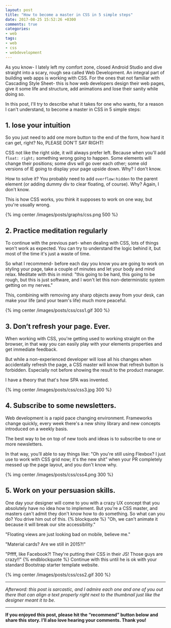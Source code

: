 ```yaml
---
layout: post
title: "How to become a master in CSS in 5 simple steps"
date: 2017-08-25 15:52:26 +0300
comments: true
categories:
- web
tags:
- web
- css
- webdevelopment
---
```

As you know- I lately left my comfort zone, closed Android Studio and dive straight into a scary, rough sea called Web Development.
An integral part of building web apps is working with CSS. For the ones that not familiar with Cascading Style Sheet- this is how web developers design their web pages, give it some life and structure, add animations and lose their sanity while doing so.
<!-- more -->
In this post, I'll try to describe what it takes for one who wants, for a reason I can't understand, to become a master in CSS in 5 simple steps:

## 1. lose your intuition

So you just need to add one more button to the end of the form, how hard it can get, right? No, PLEASE DON'T SAY RIGHT!

CSS not like the right side, it will always prefer left. Because when you'll add `float: right;` something wrong going to happen. Some elements will change their positions; some divs will go over each other; some old versions of IE going to display your page upside down. Why? I don't know.

How to solve it? You probably need to add `overflow:hidden` to the parent element (or adding dummy div to clear floating, of course). Why? Again, I don't know.

This is how CSS works, you think it supposes to work on one way, but you're usually wrong.

{% img center /images/posts/graphs/css.png 500 %}

## 2. Practice meditation regularly

To continue with the previous part- when dealing with CSS, lots of things won't work as expected. You can try to understand the logic behind it, but most of the time it's just a waste of time.

So what I recommend- before each day you know you are going to work on styling your page, take a couple of minutes and let your body and mind relax. Meditate with this in mind: "this going to be hard, this going to be rough, but this is just software, and I won't let this non-deterministic system getting on my nerves."

This, combining with removing any sharp objects away from your desk, can make your life (and your team's life) much more peaceful.

{% img center /images/posts/css/css1.gif 300 %}

## 3. Don’t refresh your page. Ever.

When working with CSS, you're getting used to working straight on the browser, in that way you can easily play with your elements properties and get immediate feedback.

But while a non-experienced developer will lose all his changes when accidentally refresh the page, a CSS master will know that refresh button is forbidden. Especially not before showing the result to the product manager.

I have a theory that that's how SPA was invented.

{% img center /images/posts/css/css3.jpg 300 %}

## 4. Subscribe to some newsletters.

Web development is a rapid pace changing environment. Frameworks change quickly, every week there's a new shiny library and new concepts introduced on a weekly basis.

The best way to be on top of new tools and ideas is to subscribe to one or more newsletters.

In that way, you’ll able to say things like: "Oh you're still using Flexbox? I just use to work with CSS grid now; it's the new shit” when your PR completely messed up the page layout, and you don't know why.

{% img center /images/posts/css/css4.png 300 %}

## 5. Work on your persuasion skills.

One day your designer will come to you with a crazy UX concept that you absolutely have no idea how to implement. But you're a CSS master, and masters can't admit they don't know how to do something. So what can you do? You drive him out of this.
{% blockquote %}
"Oh, we can't animate it because it will break our site accessibility."

"Floating views are just looking bad on mobile, believe me."

"Material cards? Are we still in 2015?!"

"Pffff, like Facebook?! They're putting their CSS in their JS! Those guys are crazy!!"
{% endblockquote %}
Continue with this until he is ok with your standard Bootstrap starter template website.

{% img center /images/posts/css/css2.gif 300 %}

---

*Afterword: this post is sarcastic, and I admire each one and one of you out there that can align a text properly right next to the thumbnail just like the designer meant it to be.*

---

**If you enjoyed this post, please hit the “recommend” button below and share this story. I’ll also love hearing your comments. Thank you!**
